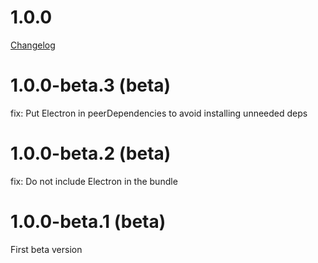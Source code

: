 # 1.0.0

[Changelog](https://github.com/onikienko/electron-use-ipc-listener/releases/tag/v1.0.0)

# 1.0.0-beta.3 (beta)

fix: Put Electron in peerDependencies to avoid installing unneeded deps

# 1.0.0-beta.2 (beta)

fix: Do not include Electron in the bundle

# 1.0.0-beta.1 (beta)

First beta version
